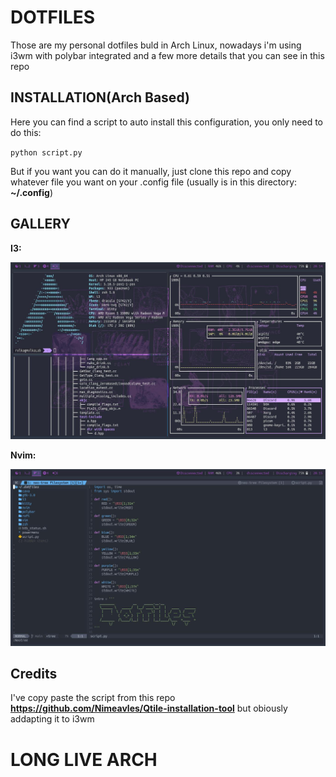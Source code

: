 # DOTFILES
Those are my personal dotfiles buld in Arch Linux, nowadays i'm using i3wm with polybar integrated and a few more details that you can see in this repo

## INSTALLATION(Arch Based)
Here you can find a script to auto install this configuration, you only need to do this:

`python script.py`
 
 But if you want you can do it manually, just clone this repo and copy whatever file you want on your 
 .config file (usually is in this directory: **~/.config**)
 
 ## GALLERY
 **I3:**
 
 ![](https://github.com/retimax/.dotfiles/blob/main/.screenshots/i3wm.jpg)
 
 **Nvim:**
 
 ![](https://github.com/retimax/.dotfiles/blob/main/.screenshots/Nvim.jpg)
 
 ## Credits
 I've copy paste the script from this repo 
 **https://github.com/Nimeavles/Qtile-installation-tool**
 but obiously addapting it to i3wm
 
 # LONG LIVE ARCH
